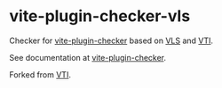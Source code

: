 # vite-plugin-checker-vls

Checker for [vite-plugin-checker](https://www.npmjs.com/package/vite-plugin-checker) based on [VLS](https://www.npmjs.com/package/vls) and [VTI](https://www.npmjs.com/package/vti).

See documentation at [vite-plugin-checker](https://github.com/fi3ework/vite-plugin-ts-checker).

Forked from [VTI](https://github.com/vuejs/vetur/tree/master/vti).
